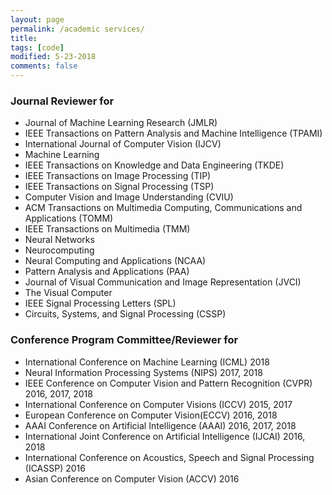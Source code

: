 ```yaml
---
layout: page
permalink: /academic services/
title: 
tags: [code]
modified: 5-23-2018
comments: false
---
```


### Journal Reviewer for

* Journal of Machine Learning Research (JMLR)
* IEEE Transactions on Pattern Analysis and Machine Intelligence (TPAMI)
* International Journal of Computer Vision (IJCV)
* Machine Learning
* IEEE Transactions on Knowledge and Data Engineering (TKDE)
* IEEE Transactions on Image Processing (TIP)
* IEEE Transactions on Signal Processing (TSP)
* Computer Vision and Image Understanding (CVIU)
* ACM Transactions on Multimedia Computing, Communications and Applications (TOMM)
* IEEE Transactions on Multimedia (TMM)
* Neural Networks
* Neurocomputing
* Neural Computing and Applications (NCAA)
* Pattern Analysis and Applications (PAA)
* Journal of Visual Communication and Image Representation (JVCI)
* The Visual Computer
* IEEE Signal Processing Letters (SPL)
* Circuits, Systems, and Signal Processing (CSSP)

### Conference Program Committee/Reviewer for

* International Conference on Machine Learning (ICML) 2018
* Neural Information Processing Systems (NIPS) 2017, 2018
* IEEE Conference on Computer Vision and Pattern Recognition (CVPR) 2016, 2017, 2018
* International Conference on Computer Visions (ICCV) 2015, 2017
* European Conference on Computer Vision(ECCV) 2016, 2018
* AAAI Conference on Artificial Intelligence (AAAI) 2016, 2017, 2018
* International Joint Conference on Artificial Intelligence (IJCAI) 2016, 2018
* International Conference on Acoustics, Speech and Signal Processing (ICASSP) 2016
* Asian Conference on Computer Vision (ACCV) 2016

